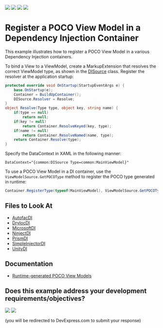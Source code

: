 <!-- default badges list -->
![](https://img.shields.io/endpoint?url=https://codecentral.devexpress.com/api/v1/VersionRange/387753046/24.2.1%2B)
[![](https://img.shields.io/badge/Open_in_DevExpress_Support_Center-FF7200?style=flat-square&logo=DevExpress&logoColor=white)](https://supportcenter.devexpress.com/ticket/details/T1038807)
[![](https://img.shields.io/badge/📖_How_to_use_DevExpress_Examples-e9f6fc?style=flat-square)](https://docs.devexpress.com/GeneralInformation/403183)
[![](https://img.shields.io/badge/💬_Leave_Feedback-feecdd?style=flat-square)](#does-this-example-address-your-development-requirementsobjectives)
<!-- default badges end -->

# Register a POCO View Model in a Dependency Injection Container

This example illustrates how to register a POCO View Model in a various Dependency Injection containers.

To bind a View to a ViewModel, create a MarkupExtension that resolves the correct ViewModel type, as shown in the [DISource](./CS/Common/DISource.cs) class. Register the resolver at the application startup:

``` c#
protected override void OnStartup(StartupEventArgs e) {
    base.OnStartup(e);
    Container = BuildUpContainer();
    DISource.Resolver = Resolve;
}
object Resolve(Type type, object key, string name) {
    if(type == null)
        return null;
    if(key != null)
        return Container.ResolveKeyed(key, type);
    if(name != null)
        return Container.ResolveNamed(name, type);
    return Container.Resolve(type);
}
```

Specify the DataContext in XAML in the following manner:

```
DataContext="{common:DISource Type=common:MainViewModel}"
```

To use a POCO View Model in a DI container, use the `ViewModelSource.GetPOCOType` method to register the POCO type generated in runtime:

``` c# 
Container.RegisterType(typeof(MainViewModel), ViewModelSource.GetPOCOType(typeof(MainViewModel)));
```


<!-- default file list -->
## Files to Look At

* [AutofacDI](./CS/AutofacDI/App.xaml.cs)
* [DryIocDI](./CS/DryIocDI/App.xaml.cs)
* [MicrosoftDI](./CS/MicrosoftDI/App.xaml.cs)
* [NinjectDI](./CS/NinjectDI/App.xaml.cs)
* [PrismDI](./CS/PrismDI/App.xaml.cs)
* [SimpleInjectorDI](./CS/SimpleInjectorDI/App.xaml.cs)
* [UnityDI](./CS/UnityDI/App.xaml.cs)
<!-- default file list end -->

## Documentation
* [Runtime-generated POCO View Models](https://docs.devexpress.com/WPF/17352/mvvm-framework/viewmodels/runtime-generated-poco-viewmodels)
<!-- feedback -->
## Does this example address your development requirements/objectives?

[<img src="https://www.devexpress.com/support/examples/i/yes-button.svg"/>](https://www.devexpress.com/support/examples/survey.xml?utm_source=github&utm_campaign=wpf-mvvm-framework-register-poco-type-in-dependency-injection-container&~~~was_helpful=yes) [<img src="https://www.devexpress.com/support/examples/i/no-button.svg"/>](https://www.devexpress.com/support/examples/survey.xml?utm_source=github&utm_campaign=wpf-mvvm-framework-register-poco-type-in-dependency-injection-container&~~~was_helpful=no)

(you will be redirected to DevExpress.com to submit your response)
<!-- feedback end -->

